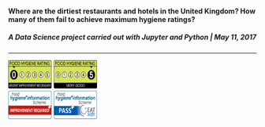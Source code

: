 #### **Where are the dirtiest restaurants and hotels in the United Kingdom? How many of them fail to achieve maximum hygiene ratings?**
##### A Data Science project carried out with Jupyter and Python | May 11, 2017
---

<img src="/images/Ratings.png" width="180" height="120"> 
